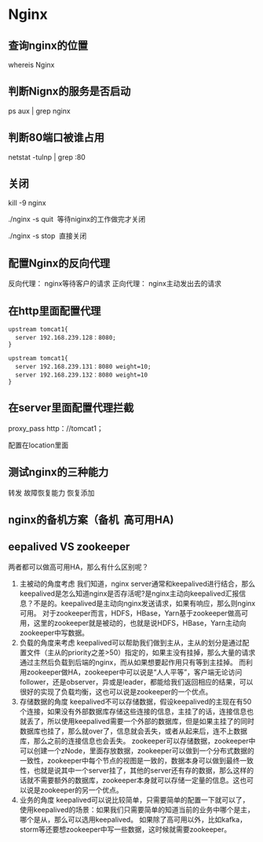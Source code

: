 # Nginx

## 查询nginx的位置
whereis Nginx

## 判断Nignx的服务是否启动
ps aux | grep nginx

## 判断80端口被谁占用
netstat -tulnp | grep :80

## 关闭
kill -9 nginx

./nginx -s quit  等待niginx的工作做完才关闭

./nginx -s stop  直接关闭


## 配置Nginx的反向代理
反向代理： nginx等待客户的请求
正向代理： nginx主动发出去的请求

## 在http里面配置代理
```
upstream tomcat1{
  server 192.168.239.128：8080;
}
```
```
upstream tomcat1{
  server 192.168.239.131：8080 weight=10;
  server 192.168.239.132：8080 weight=10
}
```

## 在server里面配置代理拦截
proxy_pass http：//tomcat1；

配置在location里面

## 测试nginx的三种能力
转发
故障恢复能力
恢复添加

## nginx的备机方案（备机  高可用HA)



## eepalived VS zookeeper
两者都可以做高可用HA，那么有什么区别呢？
1. 主被动的角度考虑
    我们知道，nginx server通常和keepalived进行结合，那么keepalived是怎么知道nginx是否存活呢?是nginx主动向keepalived汇报信息？不是的。keepalived是主动向nginx发送请求，如果有响应，那么则nginx可用。
    对于zookeeper而言，HDFS，HBase，Yarn基于zookeeper做高可用，这里的zookeeper就是被动的，也就是说HDFS，HBase，Yarn主动向zookeeper中写数据。
2. 负载的角度来考虑
    keepalived可以帮助我们做到主从，主从的划分是通过配置文件（主从的priority之差>50）指定的，如果主没有挂掉，那么大量的请求通过主然后负载到后端的nginx，而从如果想要起作用只有等到主挂掉。
    而利用zookeeper做HA，zookeeper中可以说是“人人平等”，客户端无论访问follower，还是observer，异或是leader，都能给我们返回相应的结果，可以很好的实现了负载均衡，这也可以说是zookeeper的一个优点。
3. 存储数据的角度
    keepalived不可以存储数据，假设keepalived的主现在有50个连接，如果没有外部数据库存储这些连接的信息，主挂了的话，连接信息也就丢了，所以使用keepalived需要一个外部的数据库，但是如果主挂了的同时数据库也挂了，那么就over了，信息就会丢失，或者从起来后，连不上数据库，那么之前的连接信息也会丢失。
    zookeeper可以存储数据，zookeeper中可以创建一个zNode，里面存放数据，zookeeper可以做到一个分布式数据的一致性，zookeeper中每个节点的视图是一致的，数据本身可以做到最终一致性，也就是说其中一个server挂了，其他的server还有存的数据，那么这样的话就不需要额外的数据库，zookeeper本身就可以存储一定量的信息。这也可以说是zookeeper的另一个优点。
4. 业务的角度
    keepalived可以说比较简单，只需要简单的配置一下就可以了，使用keepalived的场景：如果我们只需要简单的知道当前的业务中哪个是主，哪个是从，那么可以选用keepalived。
    如果除了高可用以外，比如kafka，storm等还要想zookeeper中写一些数据，这时候就需要zookeeper。








